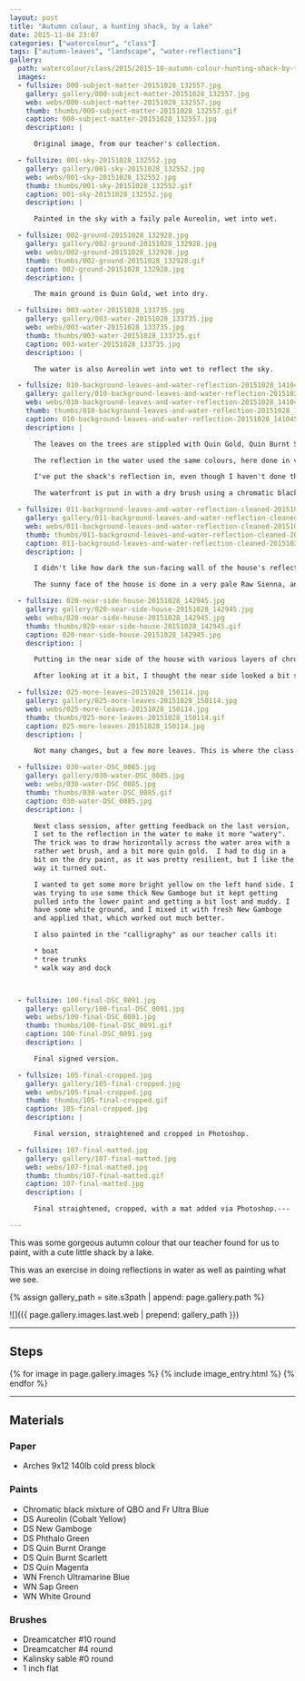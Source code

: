 ```yaml
---
layout: post
title: "Autumn colour, a hunting shack, by a lake"
date: 2015-11-04 23:07
categories: ["watercolour", "class"]
tags: ["autumn-leaves", "landscape", "water-reflections"]
gallery:
  path: watercolour/class/2015/2015-10-autumn-colour-hunting-shack-by-the-lake/
  images:
  - fullsize: 000-subject-matter-20151028_132557.jpg
    gallery: gallery/000-subject-matter-20151028_132557.jpg
    web: webs/000-subject-matter-20151028_132557.jpg
    thumb: thumbs/000-subject-matter-20151028_132557.gif
    caption: 000-subject-matter-20151028_132557.jpg
    description: |

      Original image, from our teacher's collection.

  - fullsize: 001-sky-20151028_132552.jpg
    gallery: gallery/001-sky-20151028_132552.jpg
    web: webs/001-sky-20151028_132552.jpg
    thumb: thumbs/001-sky-20151028_132552.gif
    caption: 001-sky-20151028_132552.jpg
    description: |

      Painted in the sky with a faily pale Aureolin, wet into wet.

  - fullsize: 002-ground-20151028_132928.jpg
    gallery: gallery/002-ground-20151028_132928.jpg
    web: webs/002-ground-20151028_132928.jpg
    thumb: thumbs/002-ground-20151028_132928.gif
    caption: 002-ground-20151028_132928.jpg
    description: |

      The main ground is Quin Gold, wet into dry.

  - fullsize: 003-water-20151028_133735.jpg
    gallery: gallery/003-water-20151028_133735.jpg
    web: webs/003-water-20151028_133735.jpg
    thumb: thumbs/003-water-20151028_133735.gif
    caption: 003-water-20151028_133735.jpg
    description: |

      The water is also Aureolin wet into wet to reflect the sky.

  - fullsize: 010-background-leaves-and-water-reflection-20151028_141045.jpg
    gallery: gallery/010-background-leaves-and-water-reflection-20151028_141045.jpg
    web: webs/010-background-leaves-and-water-reflection-20151028_141045.jpg
    thumb: thumbs/010-background-leaves-and-water-reflection-20151028_141045.gif
    caption: 010-background-leaves-and-water-reflection-20151028_141045.jpg
    description: |

      The leaves on the trees are stippled with Quin Gold, Quin Burnt Scarlett, Quin Magenta, Phthalo Green, Sap Green, and Quin Burnt Orange.

      The reflection in the water used the same colours, here done in vertical stripes rather than stippling.

      I've put the shack's reflection in, even though I haven't done the shack yet.

      The waterfront is put in with a dry brush using a chromatic black of QBO and French Ultramarine.

  - fullsize: 011-background-leaves-and-water-reflection-cleaned-20151028_142420.jpg
    gallery: gallery/011-background-leaves-and-water-reflection-cleaned-20151028_142420.jpg
    web: webs/011-background-leaves-and-water-reflection-cleaned-20151028_142420.jpg
    thumb: thumbs/011-background-leaves-and-water-reflection-cleaned-20151028_142420.gif
    caption: 011-background-leaves-and-water-reflection-cleaned-20151028_142420.jpg
    description: |

      I didn't like how dark the sun-facing wall of the house's reflection came out, so I erased it with magic eraser.

      The sunny face of the house is done in a very pale Raw Sienna, and the roof, in a very pale chromatic grey.

  - fullsize: 020-near-side-house-20151028_142945.jpg
    gallery: gallery/020-near-side-house-20151028_142945.jpg
    web: webs/020-near-side-house-20151028_142945.jpg
    thumb: thumbs/020-near-side-house-20151028_142945.gif
    caption: 020-near-side-house-20151028_142945.jpg
    description: |

      Putting in the near side of the house with various layers of chromatic black, a deep violet mixture I have in the palette tray.

      After looking at it a bit, I thought the near side looked a bit sad, which made us all giggle in class.

  - fullsize: 025-more-leaves-20151028_150114.jpg
    gallery: gallery/025-more-leaves-20151028_150114.jpg
    web: webs/025-more-leaves-20151028_150114.jpg
    thumb: thumbs/025-more-leaves-20151028_150114.gif
    caption: 025-more-leaves-20151028_150114.jpg
    description: |

      Not many changes, but a few more leaves. This is where the class session ended.

  - fullsize: 030-water-DSC_0085.jpg
    gallery: gallery/030-water-DSC_0085.jpg
    web: webs/030-water-DSC_0085.jpg
    thumb: thumbs/030-water-DSC_0085.gif
    caption: 030-water-DSC_0085.jpg
    description: |

      Next class session, after getting feedback on the last version,
      I set to the reflection in the water to make it more "watery".
      The trick was to draw horizontally across the water area with a
      rather wet brush, and a bit more quin gold.  I had to dig in a
      bit on the dry paint, as it was pretty resilient, but I like the
      way it turned out.

      I wanted to get some more bright yellow on the left hand side. I
      was trying to use some thick New Gamboge but it kept getting
      pulled into the lower paint and getting a bit lost and muddy. I
      have some white ground, and I mixed it with fresh New Gamboge
      and applied that, which worked out much better.

      I also painted in the "calligraphy" as our teacher calls it:

      * boat
      * tree trunks
      * walk way and dock



  - fullsize: 100-final-DSC_0091.jpg
    gallery: gallery/100-final-DSC_0091.jpg
    web: webs/100-final-DSC_0091.jpg
    thumb: thumbs/100-final-DSC_0091.gif
    caption: 100-final-DSC_0091.jpg
    description: |

      Final signed version.

  - fullsize: 105-final-cropped.jpg
    gallery: gallery/105-final-cropped.jpg
    web: webs/105-final-cropped.jpg
    thumb: thumbs/105-final-cropped.gif
    caption: 105-final-cropped.jpg
    description: |

      Final version, straightened and cropped in Photoshop.

  - fullsize: 107-final-matted.jpg
    gallery: gallery/107-final-matted.jpg
    web: webs/107-final-matted.jpg
    thumb: thumbs/107-final-matted.gif
    caption: 107-final-matted.jpg
    description: |

      Final straightened, cropped, with a mat added via Photoshop.---

---
```


This was some gorgeous autumn colour that our teacher found for us to paint, with a cute little shack by a lake.

This was an exercise in doing reflections in water as well as painting what we see.


{% assign gallery_path = site.s3path | append: page.gallery.path %}

![]({{ page.gallery.images.last.web | prepend: gallery_path }})

*******

## Steps

{% for image in page.gallery.images %}
{% include image_entry.html %}
{% endfor %}

*******

## Materials

### Paper

* Arches 9x12 140lb cold press block

### Paints

* Chromatic black mixture of QBO and Fr Ultra Blue
* DS Aureolin (Cobalt Yellow)
* DS New Gamboge
* DS Phthalo Green
* DS Quin Burnt Orange
* DS Quin Burnt Scarlett
* DS Quin Magenta
* WN French Ultramarine Blue
* WN Sap Green
* WN White Ground

### Brushes

* Dreamcatcher #10 round
* Dreamcatcher #4 round
* Kalinsky sable #0 round
* 1 inch flat
